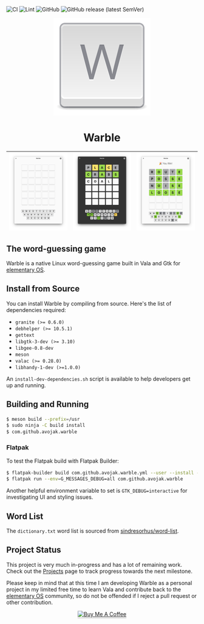 ![CI](https://github.com/avojak/warble/workflows/CI/badge.svg)
![Lint](https://github.com/avojak/warble/workflows/Lint/badge.svg)
![GitHub](https://img.shields.io/github/license/avojak/warble.svg?color=blue)
![GitHub release (latest SemVer)](https://img.shields.io/github/v/release/avojak/warble?sort=semver)

<p align="center">
  <img src="data/assets/warble.svg" alt="Icon" />
</p>
<h1 align="center">Warble</h1>
<!-- <p align="center">
  <a href="https://appcenter.elementary.io/com.github.avojak.warble"><img src="https://appcenter.elementary.io/badge.svg" alt="Get it on AppCenter" /></a>
</p> -->

| ![Screenshot](data/assets/screenshots/warble-screenshot-01.png) | ![Screenshot](data/assets/screenshots/warble-screenshot-02.png) | ![Screenshot](data/assets/screenshots/warble-screenshot-03.png) |
|------------------------------------------------------------------|------------------------------------------------------------------|------------------------------------------------------------------|

## The word-guessing game

Warble is a native Linux word-guessing game built in Vala and Gtk for [elementary OS](https://elementary.io).

## Install from Source

You can install Warble by compiling from source. Here's the list of
dependencies required:

- `granite (>= 0.6.0)`
- `debhelper (>= 10.5.1)`
- `gettext`
- `libgtk-3-dev (>= 3.10)`
- `libgee-0.8-dev`
- `meson`
- `valac (>= 0.28.0)`
- `libhandy-1-dev (>=1.0.0)`

An `install-dev-dependencies.sh` script is available to help developers get up and running.

## Building and Running

```bash
$ meson build --prefix=/usr
$ sudo ninja -C build install
$ com.github.avojak.warble
```

### Flatpak

To test the Flatpak build with Flatpak Builder:

```bash
$ flatpak-builder build com.github.avojak.warble.yml --user --install --force-clean
$ flatpak run --env=G_MESSAGES_DEBUG=all com.github.avojak.warble
```

Another helpful environment variable to set is `GTK_DEBUG=interactive` for investigating UI and styling issues.

## Word List

The `dictionary.txt` word list is sourced from [sindresorhus/word-list](https://github.com/sindresorhus/word-list).

## Project Status

This project is very much in-progress and has a lot of remaining work. Check out the [Projects](https://github.com/avojak/warble/projects) page to track progress towards the next milestone.

Please keep in mind that at this time I am developing Warble as a personal project in my limited free time to learn Vala and contribute back to the [elementary OS](https://elementary.io) community, so do not be offended if I reject a pull request or other contribution.

<p align="center"><a href="https://www.buymeacoffee.com/avojak" target="_blank"><img src="https://www.buymeacoffee.com/assets/img/custom_images/orange_img.png" alt="Buy Me A Coffee" style="height: 41px !important;width: 174px !important;box-shadow: 0px 3px 2px 0px rgba(190, 190, 190, 0.5) !important;-webkit-box-shadow: 0px 3px 2px 0px rgba(190, 190, 190, 0.5) !important;" ></a></p>